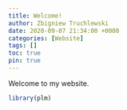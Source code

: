 ```yaml
---
title: Welcome!
author: Zbigniew Truchlewski
date: 2020-09-07 21:34:00 +0000
categories: [Website]
tags: []
toc: true
pin: true
---
```


Welcome to my website. 

```r
library(plm)
```
